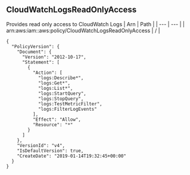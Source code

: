
## CloudWatchLogsReadOnlyAccess
Provides read only access to CloudWatch Logs
| Arn | Path |
| --- | --- |
| arn:aws:iam::aws:policy/CloudWatchLogsReadOnlyAccess | / |
```
{
  "PolicyVersion": {
    "Document": {
      "Version": "2012-10-17",
      "Statement": [
        {
          "Action": [
            "logs:Describe*",
            "logs:Get*",
            "logs:List*",
            "logs:StartQuery",
            "logs:StopQuery",
            "logs:TestMetricFilter",
            "logs:FilterLogEvents"
          ],
          "Effect": "Allow",
          "Resource": "*"
        }
      ]
    },
    "VersionId": "v4",
    "IsDefaultVersion": true,
    "CreateDate": "2019-01-14T19:32:45+00:00"
  }
}
```
